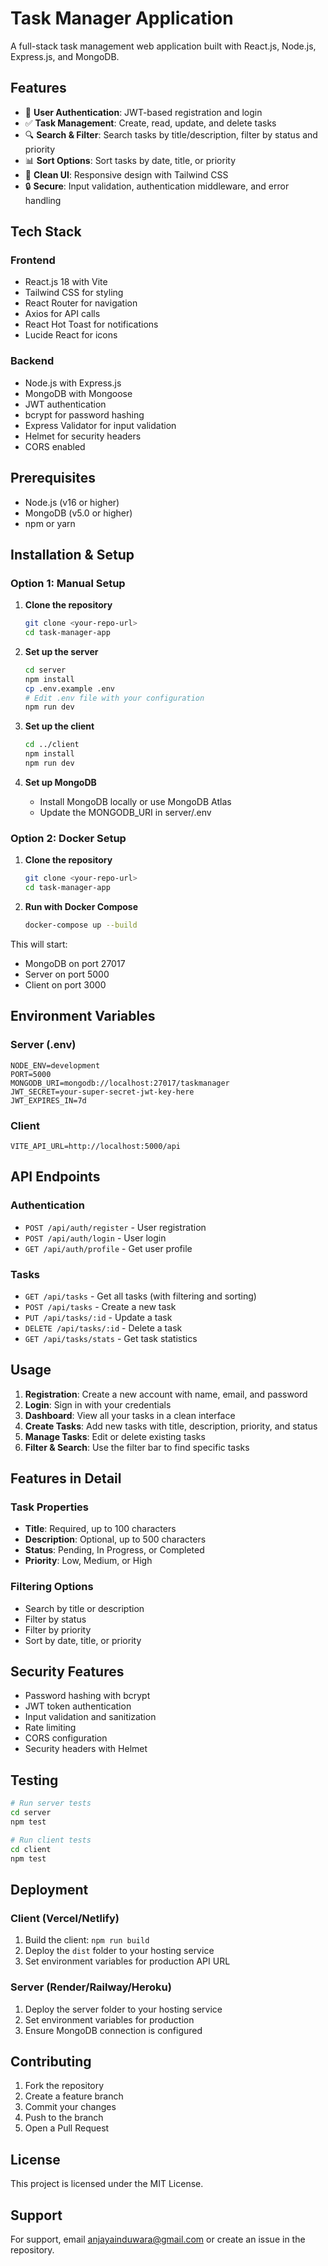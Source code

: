 # Task Manager Application

A full-stack task management web application built with React.js, Node.js, Express.js, and MongoDB.

## Features

- 🔐 **User Authentication**: JWT-based registration and login
- ✅ **Task Management**: Create, read, update, and delete tasks
- 🔍 **Search & Filter**: Search tasks by title/description, filter by status and priority
- 📊 **Sort Options**: Sort tasks by date, title, or priority
- 🎨 **Clean UI**: Responsive design with Tailwind CSS
- 🔒 **Secure**: Input validation, authentication middleware, and error handling

## Tech Stack

### Frontend

- React.js 18 with Vite
- Tailwind CSS for styling
- React Router for navigation
- Axios for API calls
- React Hot Toast for notifications
- Lucide React for icons

### Backend

- Node.js with Express.js
- MongoDB with Mongoose
- JWT authentication
- bcrypt for password hashing
- Express Validator for input validation
- Helmet for security headers
- CORS enabled

## Prerequisites

- Node.js (v16 or higher)
- MongoDB (v5.0 or higher)
- npm or yarn

## Installation & Setup

### Option 1: Manual Setup

1. **Clone the repository**

   ```bash
   git clone <your-repo-url>
   cd task-manager-app
   ```

2. **Set up the server**

   ```bash
   cd server
   npm install
   cp .env.example .env
   # Edit .env file with your configuration
   npm run dev
   ```

3. **Set up the client**

   ```bash
   cd ../client
   npm install
   npm run dev
   ```

4. **Set up MongoDB**
   - Install MongoDB locally or use MongoDB Atlas
   - Update the MONGODB_URI in server/.env

### Option 2: Docker Setup

1. **Clone the repository**

   ```bash
   git clone <your-repo-url>
   cd task-manager-app
   ```

2. **Run with Docker Compose**
   ```bash
   docker-compose up --build
   ```

This will start:

- MongoDB on port 27017
- Server on port 5000
- Client on port 3000

## Environment Variables

### Server (.env)

```env
NODE_ENV=development
PORT=5000
MONGODB_URI=mongodb://localhost:27017/taskmanager
JWT_SECRET=your-super-secret-jwt-key-here
JWT_EXPIRES_IN=7d
```

### Client

```env
VITE_API_URL=http://localhost:5000/api
```

## API Endpoints

### Authentication

- `POST /api/auth/register` - User registration
- `POST /api/auth/login` - User login
- `GET /api/auth/profile` - Get user profile

### Tasks

- `GET /api/tasks` - Get all tasks (with filtering and sorting)
- `POST /api/tasks` - Create a new task
- `PUT /api/tasks/:id` - Update a task
- `DELETE /api/tasks/:id` - Delete a task
- `GET /api/tasks/stats` - Get task statistics

## Usage

1. **Registration**: Create a new account with name, email, and password
2. **Login**: Sign in with your credentials
3. **Dashboard**: View all your tasks in a clean interface
4. **Create Tasks**: Add new tasks with title, description, priority, and status
5. **Manage Tasks**: Edit or delete existing tasks
6. **Filter & Search**: Use the filter bar to find specific tasks

## Features in Detail

### Task Properties

- **Title**: Required, up to 100 characters
- **Description**: Optional, up to 500 characters
- **Status**: Pending, In Progress, or Completed
- **Priority**: Low, Medium, or High

### Filtering Options

- Search by title or description
- Filter by status
- Filter by priority
- Sort by date, title, or priority

## Security Features

- Password hashing with bcrypt
- JWT token authentication
- Input validation and sanitization
- Rate limiting
- CORS configuration
- Security headers with Helmet

## Testing

```bash
# Run server tests
cd server
npm test

# Run client tests
cd client
npm test
```

## Deployment

### Client (Vercel/Netlify)

1. Build the client: `npm run build`
2. Deploy the `dist` folder to your hosting service
3. Set environment variables for production API URL

### Server (Render/Railway/Heroku)

1. Deploy the server folder to your hosting service
2. Set environment variables for production
3. Ensure MongoDB connection is configured

## Contributing

1. Fork the repository
2. Create a feature branch
3. Commit your changes
4. Push to the branch
5. Open a Pull Request

## License

This project is licensed under the MIT License.

## Support

For support, email anjayainduwara@gmail.com or create an issue in the repository.
